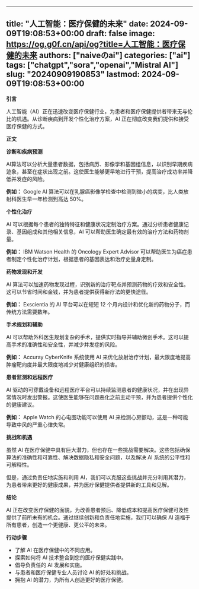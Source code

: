 
---
title: "人工智能：医疗保健的未来"
date: 2024-09-09T19:08:53+00:00
draft: false
image: https://og.g0f.cn/api/og?title=人工智能：医疗保健的未来
authors: ["naiveのai"]
categories: ["ai"]
tags: ["chatgpt","sora","openai","Mistral AI"]
slug: "20240909190853"
lastmod: 2024-09-09T19:08:53+00:00
---
**引言**

人工智能（AI）正在迅速改变医疗保健行业，为患者和医疗保健提供者带来无与伦比的机遇。从诊断疾病到开发个性化治疗方案，AI 正在彻底改变我们提供和接受医疗保健的方式。

**正文**

**诊断和疾病预测**

AI算法可以分析大量患者数据，包括病历、影像学和基因组信息，以识别早期疾病迹象，甚至在症状出现之前。这使医生能够更早地进行干预，提高治疗成功率并降低并发症的风险。

**例如：** Google AI 算法可以在乳腺癌影像学检查中检测到微小的病变，比人类放射科医生早一年检测到高达 50%。

**个性化治疗**

AI 可以根据每个患者的独特特征和健康状况定制治疗方案。通过分析患者健康记录、基因组成和其他相关信息，AI 可以帮助医生确定最有效的治疗方法和药物剂量。

**例如：** IBM Watson Health 的 Oncology Expert Advisor 可以帮助医生为癌症患者制定个性化治疗计划，根据患者的基因表达和治疗史量身定制。

**药物发现和开发**

AI 算法可以加速药物发现过程，识别新的治疗靶点并预测药物的疗效和安全性。这可以节省时间和金钱，并为患者提供获得新疗法的更快途径。

**例如：** Exscientia 的 AI 平台可以在短短 12 个月内设计和优化新的药物分子，而传统方法需要数年。

**手术规划和辅助**

AI 可以帮助外科医生规划复杂的手术，提供实时指导并辅助微创手术。这可以提高手术的准确性和安全性，并减少并发症的风险。

**例如：** Accuray CyberKnife 系统使用 AI 来优化放射治疗计划，最大限度地提高肿瘤靶向度并最大限度地减少对健康组织的损害。

**患者监测和远程医疗**

AI 驱动的可穿戴设备和远程医疗平台可以持续监测患者的健康状况，并在出现异常情况时发出警报。这使医生能够在问题恶化之前主动干预，并为患者提供个性化的健康建议。

**例如：** Apple Watch 的心电图功能可以使用 AI 来检测心房颤动，这是一种可能导致中风的严重心律失常。

**挑战和机遇**

虽然 AI 在医疗保健中具有巨大潜力，但也存在一些挑战需要解决。这些包括确保算法的准确性和可靠性、解决数据隐私和安全问题，以及解决 AI 系统的公平性和可解释性。

但是，通过负责任地实施和利用 AI，我们可以克服这些挑战并充分利用其潜力，为患者带来更好的健康成果，并为医疗保健提供者提供新的工具和见解。

**结论**

AI 正在改变医疗保健的面貌，为改善患者预后、降低成本和提高医疗保健可及性提供了前所未有的机会。通过继续创新和负责任地实施，我们可以确保 AI 造福于所有患者，创造一个更健康、更公平的未来。

**行动步骤**

* 了解 AI 在医疗保健中的不同应用。
* 探索如何将 AI 技术整合到您的医疗保健实践中。
* 倡导负责任的 AI 发展和实施。
* 与患者和医疗保健专业人员讨论 AI 的好处和挑战。
* 拥抱 AI 的潜力，为所有人创造更好的医疗保健。